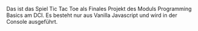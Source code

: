 Das ist das Spiel Tic Tac Toe als Finales Projekt des Moduls Programming Basics am DCI. Es besteht nur aus Vanilla Javascript und wird in der Console ausgeführt.
